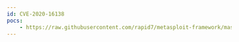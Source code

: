 ```yaml
---
id: CVE-2020-16138
pocs:
    - https://raw.githubusercontent.com/rapid7/metasploit-framework/master/modules/auxiliary/dos/cisco/cisco_7937g_dos.py
---
```

